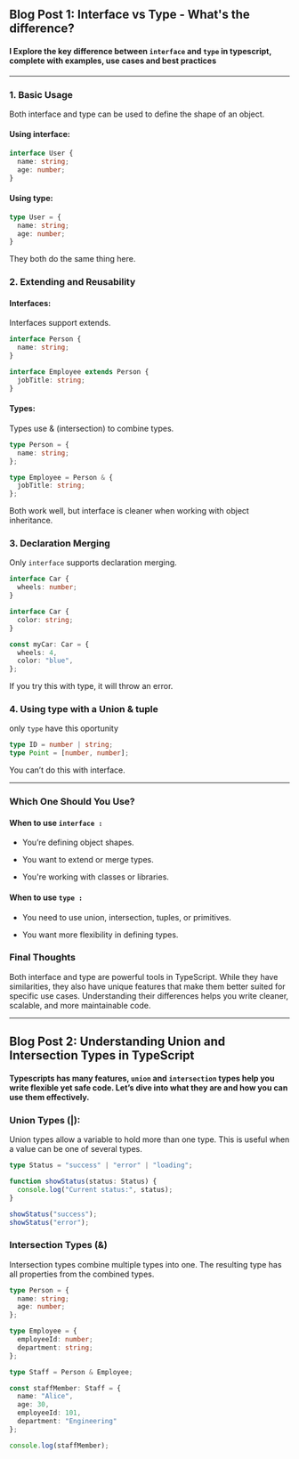 ## Blog Post 1: Interface vs Type - What's the difference?

#### I Explore the key difference between `interface` and `type` in typescript, complete with examples, use cases and best practices

---

### 1. Basic Usage
Both interface and type can be used to define the shape of an object.

#### Using interface:
```ts
interface User {
  name: string;
  age: number;
}
```
#### Using type:
```ts
type User = {
  name: string;
  age: number;
}
```
They both do the same thing here.


### 2. Extending and Reusability

#### Interfaces:
Interfaces support extends.
``` ts
interface Person {
  name: string;
}

interface Employee extends Person {
  jobTitle: string;
}
```
#### Types:
Types use & (intersection) to combine types.
``` ts
type Person = {
  name: string;
};

type Employee = Person & {
  jobTitle: string;
};
```
Both work well, but interface is cleaner when working with object inheritance.
 


### 3. Declaration Merging
Only `interface` supports declaration merging.
``` ts
interface Car {
  wheels: number;
}

interface Car {
  color: string;
}

const myCar: Car = {
  wheels: 4,
  color: "blue",
};
```
If you try this with type, it will throw an error. 
 

### 4. Using type with a Union & tuple
only `type` have this oportunity 
``` ts
type ID = number | string;  
type Point = [number, number]; 
```
You can’t do this with interface. 

--- 

### Which One Should You Use?

#### When to use `interface :`

- You’re defining object shapes.

- You want to extend or merge types.

- You're working with classes or libraries.

#### When to use `type :`

- You need to use union, intersection, tuples, or primitives.

- You want more flexibility in defining types.


### Final Thoughts

Both interface and type are powerful tools in TypeScript. While they have similarities, they also have unique features that make them better suited for specific use cases. Understanding their differences helps you write cleaner, scalable, and more maintainable code.

---





## Blog Post 2: Understanding Union and Intersection Types in TypeScript
#### Typescripts has many features, `union` and `intersection` types help you write flexible yet safe code. Let’s dive into what they are and how you can use them effectively.


### Union Types (|):

Union types allow a variable to hold more than one type. This is useful when a value can be one of several types.

``` ts
type Status = "success" | "error" | "loading";

function showStatus(status: Status) {
  console.log("Current status:", status);
}

showStatus("success"); 
showStatus("error");
```


### Intersection Types (&)

Intersection types combine multiple types into one. The resulting type has all properties from the combined types.

``` ts
type Person = {
  name: string;
  age: number;
};

type Employee = {
  employeeId: number;
  department: string;
};

type Staff = Person & Employee;

const staffMember: Staff = {
  name: "Alice",
  age: 30,
  employeeId: 101,
  department: "Engineering"
};

console.log(staffMember);
